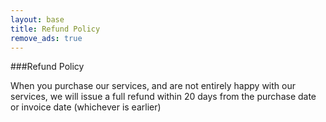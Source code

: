 ```yaml
---
layout: base
title: Refund Policy
remove_ads: true
---
```

###Refund Policy

When you purchase our services, and are not entirely happy with our services, we will issue a full refund within 20 days from the purchase date or invoice date (whichever is earlier)
